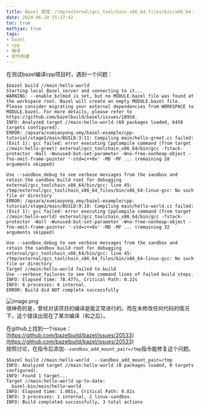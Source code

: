 ```yaml
---
title: Bazel 报错：/tmp/external/gcc_toolchain_x86_64_files/bin/x86_64-linux-gcc： No such file or directory
date: 2024-06-20 15:27:42
toc: true
mathjax: true
tags: 
- bazel
- cpp
- 编译
- 软件构建
---
```



在测试bazel编译cpp项目时，遇到一个问题：
```shell
$bazel build //main:hello-world
Starting local Bazel server and connecting to it...
WARNING: --enable_bzlmod is set, but no MODULE.bazel file was found at the workspace root. Bazel will create an empty MODULE.bazel file. Please consider migrating your external dependencies from WORKSPACE to MODULE.bazel. For more details, please refer to https://github.com/bazelbuild/bazel/issues/18958.
INFO: Analyzed target //main:hello-world (69 packages loaded, 6450 targets configured).
ERROR: /apsara/xumiaoyong.xmy/bazel-example/cpp-tutorial/stage2/main/BUILD:3:11: Compiling main/hello-greet.cc failed: (Exit 1): gcc failed: error executing CppCompile command (from target //main:hello-greet) external/gcc_toolchain_x86_64/bin/gcc -fstack-protector -Wall -Wunused-but-set-parameter -Wno-free-nonheap-object -fno-omit-frame-pointer '-std=c++0x' -MD -MF ... (remaining 28 arguments skipped)

Use --sandbox_debug to see verbose messages from the sandbox and retain the sandbox build root for debugging
external/gcc_toolchain_x86_64/bin/gcc: line 45: /tmp/external/gcc_toolchain_x86_64_files/bin/x86_64-linux-gcc: No such file or directory
ERROR: /apsara/xumiaoyong.xmy/bazel-example/cpp-tutorial/stage2/main/BUILD:9:10: Compiling main/hello-world.cc failed: (Exit 1): gcc failed: error executing CppCompile command (from target //main:hello-world) external/gcc_toolchain_x86_64/bin/gcc -fstack-protector -Wall -Wunused-but-set-parameter -Wno-free-nonheap-object -fno-omit-frame-pointer '-std=c++0x' -MD -MF ... (remaining 32 arguments skipped)

Use --sandbox_debug to see verbose messages from the sandbox and retain the sandbox build root for debugging
external/gcc_toolchain_x86_64/bin/gcc: line 45: /tmp/external/gcc_toolchain_x86_64_files/bin/x86_64-linux-gcc: No such file or directory
Target //main:hello-world failed to build
Use --verbose_failures to see the command lines of failed build steps.
INFO: Elapsed time: 78.477s, Critical Path: 0.22s
INFO: 6 processes: 6 internal.
ERROR: Build did NOT complete successfully
```
![image.png](https://raw.githubusercontent.com/buttering/EasyBlogs/master/asset/pictures/fc966805db49ccdcada60c563834b7ff/06afef71b9888296c0367bcd9eafc946.png)<br />很神奇的是，曾经对该项目的编译是能正常进行的，而在未修改任何代码的情况下，这个错误出现在了某次编译（和之后）。

在github上找到一个issue：[https://github.com/bazelbuild/bazel/issues/20533](https://github.com/bazelbuild/bazel/issues/20533)<br />按照讨论，在指令后添加`--sandbox_add_mount_pair=/tmp`指令能修复这个问题。
```shell
$bazel build //main:hello-world  --sandbox_add_mount_pair=/tmp
INFO: Analyzed target //main:hello-world (0 packages loaded, 0 targets configured).
INFO: Found 1 target...
Target //main:hello-world up-to-date:
  bazel-bin/main/hello-world
INFO: Elapsed time: 1.001s, Critical Path: 0.81s
INFO: 3 processes: 1 internal, 2 linux-sandbox.
INFO: Build completed successfully, 3 total actions
```
